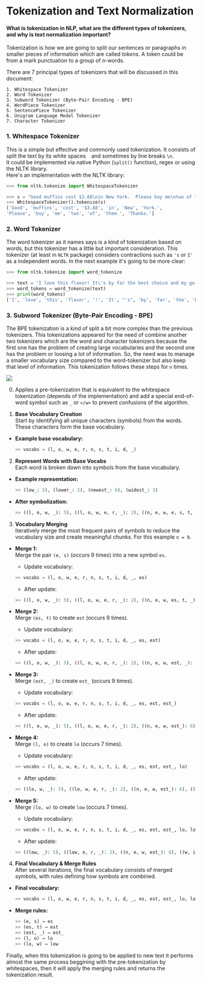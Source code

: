 # Tokenization and Text Normalization

#### What is tokenization in NLP, what are the different types of tokenizers, and why is text normalization important?

Tokenization is how we are going to split our sentences or paragraphs in smaller pieces of information which are called *tokens*. A token could be from a mark punctuation to a group of n-words.

There are 7 principal types of tokenizers that will be discussed in this document:
    
    1. Whitespace Tokenizer
    2. Word Tokenizer
    3. Subword Tokenizer (Byte-Pair Encoding - BPE)
    4. WordPiece Tokenizer
    5. SentencePiece Tokenizer
    6. Unigram Language Model Tokenizer
    7. Character Tokenizer

### 1. Whitespace Tokenizer
This is a simple but effective and commonly used tokenization. It consists of split the text by its white spaces ` ` and sometimes by line breaks `\n`.  
It could be implemented via native Python (`split()` function), regex  or using the NLTK library.  
Here's an implementation with the NLTK library:

```python
>>> from nltk.tokenize import WhitespaceTokenizer

>>> s = "Good muffins cost $3.88\nin New York.  Please buy me\ntwo of them.\n\nThanks."
>>> WhitespaceTokenizer().tokenize(s)
['Good', 'muffins', 'cost', '$3.88', 'in', 'New', 'York.',
'Please', 'buy', 'me', 'two', 'of', 'them.', 'Thanks.']
```

### 2. Word Tokenizer
The word tokenizer as it names says is a kind of tokenization based on words, but this tokenizer has a little but important consideration. This tokenizer (at least in `NLTK` package) considers contractions such as `'s` or `I'` as a independent words.
In the next example it's going to be more clear:

```python
>>> from nltk.tokenize import word_tokenize

>>> text = 'I love this flavor! It\'s by far the best choice and my go-to whenever I go to the grocery store. I wish they would restock it more often though.'
>>> word_tokens = word_tokenize(text)
>>> print(word_tokens)
['I', 'love', 'this', 'flavor', '!', 'It', "'s", 'by', 'far', 'the', 'best', 'choice', 'and', 'my', 'go-to', 'whenever', 'I', 'go', 'to', 'the', 'grocery', 'store', '.', 'I', 'wish', 'they', 'would', 'restock', 'it', 'more', 'often', 'though', '.']
```

### 3. Subword Tokenizer (Byte-Pair Encoding - BPE)
The BPE tokenization is a kind of split a bit more complex than the previous tokenizers.
This tokenizations appeared for the need of combine another two tokenizers which are the word and character tokenizers because the first one has the problem of creating large vocabularies and the second one has the problem or loosing a lot of information. So, the need was to manage a smaller vocabulary size compared to the word-tokenizer but also keep that level of information.
This tokenization follows these steps for `n` times.

![](https://miro.medium.com/v2/resize:fit:808/1*-hWgwtevk_JY2CVePBYlXQ.png)

0. Applies a pre-tokenization that is equivalent to the whitespace tokenization (depends of the implementation) and add a special end-of-word symbol such as `_` or `</w>` to prevent confusions of the algorithm.

1. **Base Vocabulary Creation**  
Start by identifying all unique characters (symbols) from the words. These characters form the base vocabulary.

- **Example base vocabulary:**  
    ```python
    >> vocabs = (l, o, w, e, r, n, s, t, i, d, _)
    ```

2. **Represent Words with Base Vocabs**  
Each word is broken down into symbols from the base vocabulary.  

- **Example representation:**  
    ```python
    >> (low_: 5), (lower_: 2), (newest_: 6), (widest_: 3)
    ```

- **After symbolization:**  
    ```python
    >> ((l, o, w, _): 5), ((l, o, w, e, r, _): 2), ((n, e, w, e, s, t, _): 6), ((w, i, d, e, s, t, _): 3)
    ```

3. **Vocabulary Merging**  
Iteratively merge the most frequent pairs of symbols to reduce the vocabulary size and create meaningful chunks. For this example `n = 9`.

- **Merge 1:**  
    Merge the pair `(e, s)` (occurs 9 times) into a new symbol `es`.  
    - Update vocabulary:  
    ```python
    >> vocabs = (l, o, w, e, r, n, s, t, i, d, _, es)
    ```
    - After update:  
    ```python
    >> ((l, o, w, _): 5), ((l, o, w, e, r, _): 2), ((n, e, w, es, t, _): 6), ((w, i, d, es, t, _): 3)
    ```

- **Merge 2:**  
    Merge `(es, t)` to create `est` (occurs 9 times).  
    - Update vocabulary:  
    ```python
    >> vocabs = (l, o, w, e, r, n, s, t, i, d, _, es, est)
    ```
    - After update:  
    ```python
    >> ((l, o, w, _): 5), ((l, o, w, e, r, _): 2), ((n, e, w, est, _): 6), ((w, i, d, est, _): 3)
    ```

- **Merge 3:**  
    Merge `(est, _)` to create `est_` (occurs 9 times).  
    - Update vocabulary:  
    ```python
    >> vocabs = (l, o, w, e, r, n, s, t, i, d, _, es, est, est_)
    ```
    - After update:  
    ```python
    >> ((l, o, w, _): 5), ((l, o, w, e, r, _): 2), ((n, e, w, est_): 6), ((w, i, d, est_): 3)
    ```

- **Merge 4:**  
    Merge `(l, o)` to create `lo` (occurs 7 times).  
    - Update vocabulary:  
    ```python
    >> vocabs = (l, o, w, e, r, n, s, t, i, d, _, es, est, est_, lo)
    ```
    - After update:  
    ```python
    >> ((lo, w, _): 5), ((lo, w, e, r, _): 2), ((n, e, w, est_): 6), ((w, i, d, est_): 3)
    ```

- **Merge 5:**  
    Merge `(lo, w)` to create `low` (occurs 7 times).  
    - Update vocabulary:  
    ```python
    >> vocabs = (l, o, w, e, r, n, s, t, i, d, _, es, est, est_, lo, low)
    ```
    - After update:  
    ```python
    >> ((low, _): 5), ((low, e, r, _): 2), ((n, e, w, est_): 6), ((w, i, d, est_): 3)
    ```

4. **Final Vocabulary & Merge Rules**  
After several iterations, the final vocabulary consists of merged symbols, with rules defining how symbols are combined.

- **Final vocabulary:**  
    ```python
    >> vocabs = (l, o, w, e, r, n, s, t, i, d, _, es, est, est_, lo, low)
    ```

- **Merge rules:**  
    ```python
    >> (e, s) → es  
    >> (es, t) → est  
    >> (est, _) → est_  
    >> (l, o) → lo  
    >> (lo, w) → low
    ```
Finally, when this tokenization is going to be applied to new text it performs almost the same process beggining with the pre-tokenization by whitespaces, then it will apply the merging rules and returns the tokenization result.



